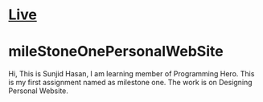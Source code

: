 # [Live](https://sunjid-git.github.io/mileStoneOnePersonalWebSite/)

# mileStoneOnePersonalWebSite

 Hi, This is Sunjid Hasan, 
 I am learning member of Programming Hero.
 This is my first assignment named as milestone one.
 The work is on Designing Personal Website.
